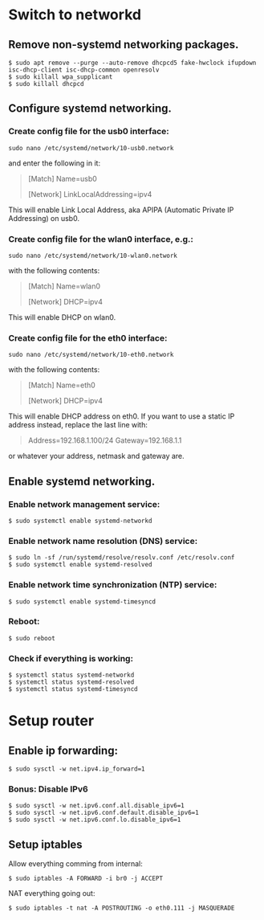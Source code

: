 # Switch to networkd

## Remove non-systemd networking packages.

```
$ sudo apt remove --purge --auto-remove dhcpcd5 fake-hwclock ifupdown isc-dhcp-client isc-dhcp-common openresolv
$ sudo killall wpa_supplicant
$ sudo killall dhcpcd
```

## Configure systemd networking.

### Create config file for the usb0 interface:

`sudo nano /etc/systemd/network/10-usb0.network`

and enter the following in it:

> [Match]
> Name=usb0
>
> [Network]
> LinkLocalAddressing=ipv4

This will enable Link Local Address, aka APIPA (Automatic Private IP Addressing) on usb0.

### Create config file for the wlan0 interface, e.g.:

`sudo nano /etc/systemd/network/10-wlan0.network`

with the following contents:

> [Match]
> Name=wlan0
> 
> [Network]
> DHCP=ipv4

This will enable DHCP on wlan0.

### Create config file for the eth0 interface:

`sudo nano /etc/systemd/network/10-eth0.network`

with the following contents:

> [Match]
> Name=eth0
> 
> [Network]
> DHCP=ipv4

This will enable DHCP address on eth0. If you want to use a static IP address instead, replace the last line with:

> Address=192.168.1.100/24
> Gateway=192.168.1.1

or whatever your address, netmask and gateway are. 


## Enable systemd networking.

### Enable network management service:

`$ sudo systemctl enable systemd-networkd`

### Enable network name resolution (DNS) service:

```
$ sudo ln -sf /run/systemd/resolve/resolv.conf /etc/resolv.conf
$ sudo systemctl enable systemd-resolved
```

### Enable network time synchronization (NTP) service:

`$ sudo systemctl enable systemd-timesyncd`

### Reboot:

`$ sudo reboot`

### Check if everything is working:

```
$ systemctl status systemd-networkd
$ systemctl status systemd-resolved
$ systemctl status systemd-timesyncd
```





# Setup router

## Enable ip forwarding:

`$ sudo sysctl -w net.ipv4.ip_forward=1`

### Bonus: Disable IPv6

```
$ sudo sysctl -w net.ipv6.conf.all.disable_ipv6=1
$ sudo sysctl -w net.ipv6.conf.default.disable_ipv6=1
$ sudo sysctl -w net.ipv6.conf.lo.disable_ipv6=1
```

## Setup iptables

Allow everything comming from internal:

`$ sudo iptables -A FORWARD -i br0 -j ACCEPT`

NAT everything going out:

`$ sudo iptables -t nat -A POSTROUTING -o eth0.111 -j MASQUERADE`
